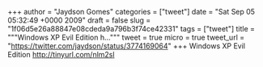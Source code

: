 
+++
author = "Jaydson Gomes"
categories = ["tweet"]
date = "Sat Sep 05 05:32:49 +0000 2009"
draft = false
slug = "1f06d5e26a88847e08cdeda9a796b3f74ce42331"
tags = ["tweet"]
title = """Windows XP Evil Edition h..."""
tweet = true
micro = true
tweet_url = "https://twitter.com/jaydson/status/3774169064"
+++
Windows XP Evil Edition http://tinyurl.com/nlm2sl

